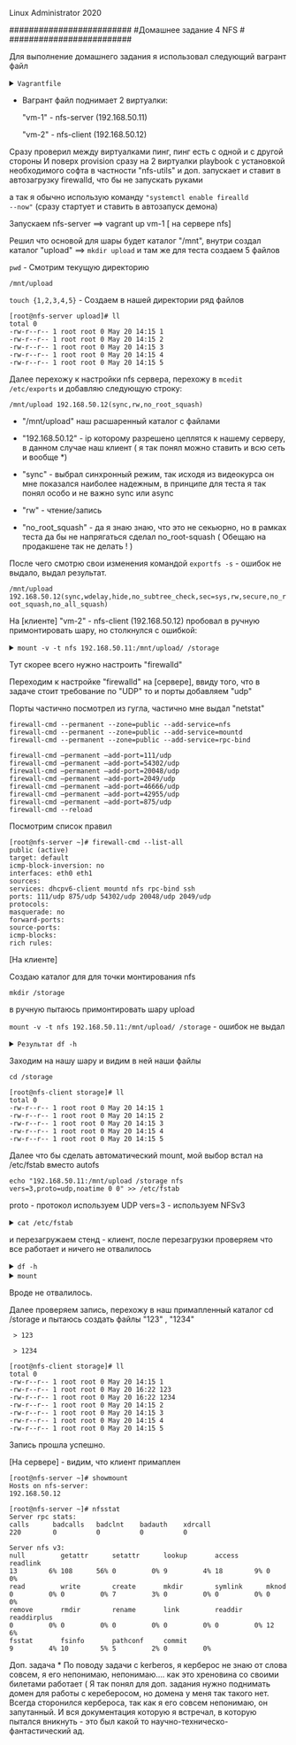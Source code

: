 Linux Administrator 2020

   #########################
   #Домашнее задание 4 NFS #
   #########################




Для выполнение домашнего задания я использовал следующий вагрант файл

<details>
<summary><code>Vagrantfile</code></summary>

```
# -*- mode: ruby -*-
# vi: set ft=ruby :
home = ENV['HOME']
ENV["LC_ALL"] = "en_US.UTF-8"

Vagrant.configure(2) do |config|
 config.vm.define "vm-1" do |subconfig|
 subconfig.vm.box = "centos/7"
 subconfig.vm.hostname="nfs-server"
 subconfig.vm.network :private_network, ip: "192.168.50.11"
 subconfig.vm.provider "virtualbox" do |vb|
 vb.memory = "2024"
 vb.cpus = "1"
 end
 end


 config.vm.define "vm-2" do |subconfig|
 subconfig.vm.box = "centos/7"
 subconfig.vm.hostname="nfs-client"
 subconfig.vm.network :private_network, ip: "192.168.50.12"
 subconfig.vm.provider "virtualbox" do |vb|
 vb.memory = "2024"
 vb.cpus = "1"
 end
 end
 config.vm.provision "ansible" do |ansible|
 ansible.compatibility_mode = "2.0"
 ansible.playbook = "playbook.yml"
    end
end


```
</details>

 - Вагрант файл поднимает 2 виртуалки: 

   "vm-1" - nfs-server (192.168.50.11) 

   "vm-2" - nfs-client (192.168.50.12)

Сразу проверил между виртуалками пинг, пинг есть с одной и с другой стороны
И поверх provision сразу на 2 виртуалки playbook с установкой необходимого софта в частности "nfs-utils" и доп. запускает и ставит в автозагрузку firewalld, что бы не запускать руками

а так я обычно использую команду <code>"systemctl enable firealld --now"</code> (сразу стартует и ставить в автозапуск демона)

Запускаем  nfs-server ==> vagrant up vm-1 [ на сервере nfs]

Решил что основой для шары будет каталог "/mnt", внутри создал каталог "upload" ==>  <code>mkdir upload</code>  и там же для теста создаем 5 файлов

<code>pwd</code> - Смотрим текущую директорию

```
/mnt/upload
```

<code>touch {1,2,3,4,5}</code> - Cоздаем в нашей директории ряд файлов


```
[root@nfs-server upload]# ll
total 0
-rw-r--r-- 1 root root 0 May 20 14:15 1
-rw-r--r-- 1 root root 0 May 20 14:15 2
-rw-r--r-- 1 root root 0 May 20 14:15 3
-rw-r--r-- 1 root root 0 May 20 14:15 4
-rw-r--r-- 1 root root 0 May 20 14:15 5

```



Далее перехожу к настройки nfs сервера, перехожу в <code>mcedit /etc/exports</code> и добавляю следующую строку:

<code>/mnt/upload 192.168.50.12(sync,rw,no_root_squash)</code>

- "/mnt/upload" наш расшаренный каталог с файлами

- "192.168.50.12" - ip которому разрешено цеплятся к нашему серверу, в данном случае наш клиент ( я так понял можно ставить и всю сеть и вообще *)

- "sync" - выбрал синхронный режим, так исходя из видеокурса он мне показался наиболее надежным, в принципе для теста я так понял особо и не важно sync или async

- "rw" - чтение/запись

- "no_root_squash" - да я знаю знаю, что это не секьюрно, но в рамках теста да бы не напрягаться сделал no_root-squash ( Обещаю на продакшене так не делать ! )

После чего смотрю свои изменения командой <code>exportfs -s</code> - ошибок не выдало, выдал результат.

<code>/mnt/upload  192.168.50.12(sync,wdelay,hide,no_subtree_check,sec=sys,rw,secure,no_root_squash,no_all_squash)</code>


На [клиенте] "vm-2" - nfs-client (192.168.50.12) пробовал в ручную примонтировать шару, но столкнулся с ошибкой:


<details>
<summary><code>mount -v -t nfs 192.168.50.11:/mnt/upload/ /storage</code></summary>

```
Вывод:
mount.nfs: timeout set for Wed May 20 11:13:41 2020
mount.nfs: trying text-based options 'vers=4.1,addr=192.168.50.11,clientaddr=192.168.50.12'
mount.nfs: mount(2): No route to host
```
</details>


Тут скорее всего нужно настроить "firewalld"

Переходим к настройке "firewalld" на [сервере], ввиду того, что в задаче стоит требование по "UDP" то и порты добавляем "udp"

Порты частично посмотрел из гугла, частично мне выдал "netstat"

```
firewall-cmd --permanent --zone=public --add-service=nfs
firewall-cmd --permanent --zone=public --add-service=mountd
firewall-cmd --permanent --zone=public --add-service=rpc-bind

firewall-cmd —permanent —add-port=111/udp
firewall-cmd —permanent —add-port=54302/udp
firewall-cmd —permanent —add-port=20048/udp
firewall-cmd —permanent —add-port=2049/udp
firewall-cmd —permanent —add-port=46666/udp
firewall-cmd —permanent —add-port=42955/udp
firewall-cmd —permanent —add-port=875/udp
firewall-cmd --reload
```

Посмотрим список правил

```
[root@nfs-server ~]# firewall-cmd --list-all
public (active)
target: default
icmp-block-inversion: no
interfaces: eth0 eth1
sources: 
services: dhcpv6-client mountd nfs rpc-bind ssh
ports: 111/udp 875/udp 54302/udp 20048/udp 2049/udp
protocols: 
masquerade: no
forward-ports: 
source-ports: 
icmp-blocks: 
rich rules: 
```                        


[На клиенте] 

Создаю каталог для для точки монтирования nfs

<code>mkdir /storage</code>

в ручную пытаюсь примонтировать шару upload

<code>mount -v -t nfs 192.168.50.11:/mnt/upload/ /storage</code> - ошибок не выдал

<details>
<summary><code>Результат df -h</code></summary>

```
[root@nfs-client /]# df -h
Filesystem                 Size  Used Avail Use% Mounted on
devtmpfs                   900M     0  900M   0% /dev
tmpfs                      907M     0  907M   0% /dev/shm
tmpfs                      907M  8.5M  899M   1% /run
tmpfs                      907M     0  907M   0% /sys/fs/cgroup
/dev/sda1                   40G  3.8G   37G  10% /
192.168.50.11:/mnt/upload   40G  3.8G   37G  10% /storage
tmpfs                      182M     0  182M   0% /run/user/1000
```
</details>

Заходим на нашу шару и видим в ней наши файлы

<code>cd /storage</code>

```
[root@nfs-client storage]# ll
total 0
-rw-r--r-- 1 root root 0 May 20 14:15 1
-rw-r--r-- 1 root root 0 May 20 14:15 2
-rw-r--r-- 1 root root 0 May 20 14:15 3
-rw-r--r-- 1 root root 0 May 20 14:15 4
-rw-r--r-- 1 root root 0 May 20 14:15 5
```




Далее что бы сделать автоматический mount, мой выбор встал на /etc/fstab вместо autofs

<code>echo "192.168.50.11:/mnt/upload /storage nfs vers=3,proto=udp,noatime 0 0" >> /etc/fstab</code>

proto - протокол используем UDP
vers=3 - используем NFSv3


<details>
<summary><code>cat /etc/fstab</code></summary>

```
#
# /etc/fstab
# Created by anaconda on Thu Apr 30 22:04:55 2020
#
# Accessible filesystems, by reference, are maintained under '/dev/disk'
# See man pages fstab(5), findfs(8), mount(8) and/or blkid(8) for more info
#
UUID=1c419d6c-5064-4a2b-953c-05b2c67edb15 /                       xfs     defaults        0 0
/swapfile none swap defaults 0 0
192.168.50.11:/mnt/upload /storage nfs vers=3,proto=udp,noatime 0 0
```
</details>


и перезагружаем стенд - клиент, после перезагрузки проверяем что  все работает и ничего не отвалилось

<details>
<summary><code>df -h</code></summary>

```
[root@nfs-client /]# df -h
Filesystem                 Size  Used Avail Use% Mounted on
devtmpfs                   900M     0  900M   0% /dev
tmpfs                      907M     0  907M   0% /dev/shm
tmpfs                      907M  8.5M  899M   1% /run
tmpfs                      907M     0  907M   0% /sys/fs/cgroup
/dev/sda1                   40G  3.8G   37G  10% /
192.168.50.11:/mnt/upload   40G  3.8G   37G  10% /storage
tmpfs                      182M     0  182M   0% /run/user/1000
```
</details>


<details>
<summary><code>mount</code></summary>

```
[root@nfs-client /]# mount
sysfs on /sys type sysfs (rw,nosuid,nodev,noexec,relatime)
proc on /proc type proc (rw,nosuid,nodev,noexec,relatime)
devtmpfs on /dev type devtmpfs (rw,nosuid,size=921340k,nr_inodes=230335,mode=755)
securityfs on /sys/kernel/security type securityfs (rw,nosuid,nodev,noexec,relatime)
tmpfs on /dev/shm type tmpfs (rw,nosuid,nodev)
devpts on /dev/pts type devpts (rw,nosuid,noexec,relatime,gid=5,mode=620,ptmxmode=000)
tmpfs on /run type tmpfs (rw,nosuid,nodev,mode=755)
tmpfs on /sys/fs/cgroup type tmpfs (ro,nosuid,nodev,noexec,mode=755)
cgroup on /sys/fs/cgroup/systemd type cgroup (rw,nosuid,nodev,noexec,relatime,xattr,release_agent=/usr/lib/systemd/systemd-cgroups-agent,name=systemd)
pstore on /sys/fs/pstore type pstore (rw,nosuid,nodev,noexec,relatime)
cgroup on /sys/fs/cgroup/net_cls,net_prio type cgroup (rw,nosuid,nodev,noexec,relatime,net_prio,net_cls)
cgroup on /sys/fs/cgroup/freezer type cgroup (rw,nosuid,nodev,noexec,relatime,freezer)
cgroup on /sys/fs/cgroup/perf_event type cgroup (rw,nosuid,nodev,noexec,relatime,perf_event)
cgroup on /sys/fs/cgroup/pids type cgroup (rw,nosuid,nodev,noexec,relatime,pids)
cgroup on /sys/fs/cgroup/cpu,cpuacct type cgroup (rw,nosuid,nodev,noexec,relatime,cpuacct,cpu)
cgroup on /sys/fs/cgroup/devices type cgroup (rw,nosuid,nodev,noexec,relatime,devices)
cgroup on /sys/fs/cgroup/blkio type cgroup (rw,nosuid,nodev,noexec,relatime,blkio)
cgroup on /sys/fs/cgroup/memory type cgroup (rw,nosuid,nodev,noexec,relatime,memory)
cgroup on /sys/fs/cgroup/cpuset type cgroup (rw,nosuid,nodev,noexec,relatime,cpuset)
cgroup on /sys/fs/cgroup/hugetlb type cgroup (rw,nosuid,nodev,noexec,relatime,hugetlb)
configfs on /sys/kernel/config type configfs (rw,relatime)
/dev/sda1 on / type xfs (rw,relatime,attr2,inode64,noquota)
mqueue on /dev/mqueue type mqueue (rw,relatime)
hugetlbfs on /dev/hugepages type hugetlbfs (rw,relatime)
debugfs on /sys/kernel/debug type debugfs (rw,relatime)
systemd-1 on /proc/sys/fs/binfmt_misc type autofs (rw,relatime,fd=36,pgrp=1,timeout=0,minproto=5,maxproto=5,direct,pipe_ino=11206)
sunrpc on /var/lib/nfs/rpc_pipefs type rpc_pipefs (rw,relatime)
192.168.50.11:/mnt/upload on /storage type nfs (rw,noatime,vers=3,rsize=32768,wsize=32768,namlen=255,hard,proto=udp,timeo=11,retrans=3,sec=sys,mountaddr=192.168.50.11,mountvers=3,mountport=20048,mountproto=udp,local_lock=none,addr=192.168.50.11)
tmpfs on /run/user/1000 type tmpfs (rw,nosuid,nodev,relatime,size=185752k,mode=700,uid=1000,gid=1000)

```
</details>

Вроде не отвалилось.

Далее проверяем запись, перехожу в наш примапленный каталог cd /storage и пытаюсь создать файлы "123" , "1234"

<code> > 123 </code>

<code> > 1234 </code>


```
[root@nfs-client storage]# ll
total 0
-rw-r--r-- 1 root root 0 May 20 14:15 1
-rw-r--r-- 1 root root 0 May 20 16:22 123
-rw-r--r-- 1 root root 0 May 20 16:22 1234
-rw-r--r-- 1 root root 0 May 20 14:15 2
-rw-r--r-- 1 root root 0 May 20 14:15 3
-rw-r--r-- 1 root root 0 May 20 14:15 4
-rw-r--r-- 1 root root 0 May 20 14:15 5
```

Запись прошла успешно.

[На сервере]  - видим, что клиент примаплен

```
[root@nfs-server ~]# showmount
Hosts on nfs-server:
192.168.50.12
```


```
[root@nfs-server ~]# nfsstat 
Server rpc stats:
calls      badcalls   badclnt    badauth    xdrcall
220        0          0          0          0       

Server nfs v3:
null         getattr      setattr      lookup       access       readlink     
13        6% 108      56% 0         0% 9         4% 18        9% 0         0% 
read         write        create       mkdir        symlink      mknod        
0         0% 0         0% 7         3% 0         0% 0         0% 0         0% 
remove       rmdir        rename       link         readdir      readdirplus  
0         0% 0         0% 0         0% 0         0% 0         0% 12        6% 
fsstat       fsinfo       pathconf     commit       
9         4% 10        5% 5         2% 0         0% 
```



Доп. задача *
По поводу задачи с kerberos, я керберос не знаю от слова совсем, я его непонимаю, непонимаю....  как это хреновина со своими билетами работает (
Я так понял для доп. задания нужно поднимать домен для работы с кереберосом, но домена у меня так такого нет. Всегда сторонился кербероса, так как я его совсем непонимаю, он запутанный.
И вся документация которую я встречал, в которую пытался вникнуть -  это был какой то научно-техническо-фантастический ад.



